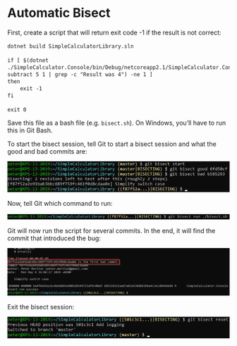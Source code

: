 # Automatic Bisect

First, create a script that will return exit code -1 if the result is not correct:

```
dotnet build SimpleCalculatorLibrary.sln

if [ $(dotnet ./SimpleCalculator.Console/bin/Debug/netcoreapp2.1/SimpleCalculator.Console.dll subtract 5 1 | grep -c "Result was 4") -ne 1 ]
then
    exit -1
fi

exit 0
```

Save this file as a bash file (e.g. `bisect.sh`). On Windows, you’ll have to run this in Git Bash.

To start the bisect session, tell Git to start a bisect session and what the good and bad commits are:

![Starting bisect](../../img/git-bisect-auto-1.png)
 
Now, tell Git which command to run:

![Bisect run](../../img/git-bisect-auto-2.png)
 
Git will now run the script for several commits. In the end, it will find the commit that introduced the bug:

![Bad commit](../../img/git-bisect-auto-3.png)
 
Exit the bisect session:
 
![Exiting bisect](../../img/git-bisect-auto-4.png)
